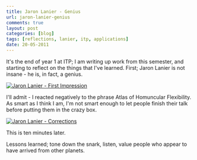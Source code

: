```yaml
---
title: Jaron Lanier - Genius
url: jaron-lanier-genius
comments: true
layout: post
categories: [blog]
tags: [reflections, lanier, itp, applications]
date: 20-05-2011
---
```

<p class="intro">It's the end of year 1 at ITP; I am writing up work from this semester, and starting to reflect on the things that I've learned. First; Jaron Lanier is not insane - he is, in fact, a genius.</p>
<a href="http://www.flickr.com/photos/paulmmay/5740374592/" title="Jaron Lanier - First Impression by paulmmay, on Flickr"><img src="http://farm4.static.flickr.com/3506/5740374592_86f9de753e_b.jpg" class="flickr" alt="Jaron Lanier - First Impression"></a>

I'll admit - I reacted negatively to the phrase Atlas of Homuncular Flexibility. As smart as I think I am, I'm not smart enough to let people finish their talk before putting them in the crazy box.

<a href="http://www.flickr.com/photos/paulmmay/5739806587/" title="Jaron Lanier - Corrections by paulmmay, on Flickr"><img src="http://farm6.static.flickr.com/5183/5739806587_bcdf89c435_b.jpg" class="flickr" alt="Jaron Lanier - Corrections"></a>

This is ten minutes later.

Lessons learned; tone down the snark, listen, value people who appear to have arrived from other planets.



